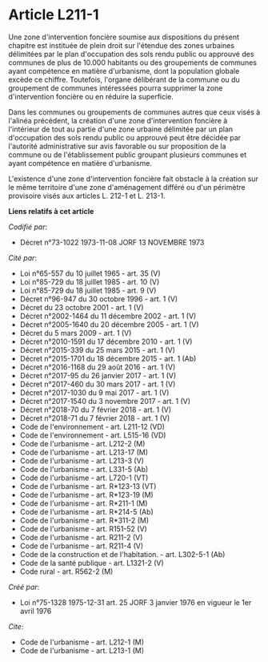 # Article L211-1

Une zone d'intervention foncière  soumise aux dispositions du présent chapitre est instituée de plein droit sur l'étendue des
zones urbaines délimitées par le plan d'occupation des sols rendu public ou approuvé des communes de plus de 10.000 habitants
ou des groupements de communes ayant compétence en matière d'urbanisme,  dont la population globale excède ce chiffre.
Toutefois, l'organe délibérant de la commune ou du groupement de communes intéressées pourra supprimer la zone d'intervention
foncière ou en réduire la superficie.

Dans les communes ou groupements de communes autres que ceux visés à l'alinéa précédent, la création  d'une zone
d'intervention foncière à l'intérieur de tout au partie d'une zone urbaine délimitée par un plan d'occupation des sols rendu
public ou approuvé peut être décidée par l'autorité administrative sur avis favorable ou sur proposition de la commune ou de
l'établissement public groupant plusieurs communes et ayant compétence en matière d'urbanisme.

L'existence d'une zone d'intervention foncière fait obstacle à la création sur le même territoire d'une zone d'aménagement
différé ou d'un périmètre provisoire visés aux articles L. 212-1 et L. 213-1.

**Liens relatifs à cet article**

_Codifié par_:

  - Décret n°73-1022 1973-11-08 JORF 13 NOVEMBRE 1973

_Cité par_:

  - Loi n°65-557 du 10 juillet 1965 - art. 35 (V)
  - Loi n°85-729 du 18 juillet 1985 - art. 10 (V)
  - Loi n°85-729 du 18 juillet 1985 - art. 9 (V)
  - Décret n°96-947 du 30 octobre 1996 - art. 1 (V)
  - Décret du 23 octobre 2001 - art. 1 (V)
  - Décret n°2002-1464 du 11 décembre 2002 - art. 1 (V)
  - Décret n°2005-1640 du 20 décembre 2005 - art. 1 (V)
  - Décret du 5 mars 2009 - art. 1 (V)
  - Décret n°2010-1591 du 17 décembre 2010 - art. 1 (V)
  - Décret n°2015-339 du 25 mars 2015 - art. 1 (V)
  - Décret n°2015-1701 du 18 décembre 2015 - art. 1 (Ab)
  - Décret n°2016-1168 du 29 août 2016 - art. 1 (V)
  - Décret n°2017-95 du 26 janvier 2017 - art. 1 (V)
  - Décret n°2017-460 du 30 mars 2017 - art. 1 (V)
  - Décret n°2017-1030 du 9 mai 2017 - art. 1 (V)
  - Décret n°2017-1540 du 3 novembre 2017 - art. 1 (V)
  - Décret n°2018-70 du 7 février 2018 - art. 1 (V)
  - Décret n°2018-71 du 7 février 2018 - art. 1 (V)
  - Code de l'environnement - art. L211-12 (VD)
  - Code de l'environnement - art. L515-16 (VD)
  - Code de l'urbanisme - art. L212-2 (M)
  - Code de l'urbanisme - art. L213-17 (M)
  - Code de l'urbanisme - art. L213-3 (V)
  - Code de l'urbanisme - art. L331-5 (Ab)
  - Code de l'urbanisme - art. L720-1 (VT)
  - Code de l'urbanisme - art. R*123-13 (VT)
  - Code de l'urbanisme - art. R*123-19 (M)
  - Code de l'urbanisme - art. R*211-1 (M)
  - Code de l'urbanisme - art. R*214-5 (Ab)
  - Code de l'urbanisme - art. R*311-2 (M)
  - Code de l'urbanisme - art. R151-52 (V)
  - Code de l'urbanisme - art. R211-2 (V)
  - Code de l'urbanisme - art. R211-4 (V)
  - Code de la construction et de l'habitation. - art. L302-5-1 (Ab)
  - Code de la santé publique - art. L1321-2 (V)
  - Code rural - art. R562-2 (M)

_Créé par_:

  - Loi n°75-1328 1975-12-31 art. 25 JORF 3 janvier 1976 en vigueur le 1er avril 1976

_Cite_:

  - Code de l'urbanisme - art. L212-1 (M)
  - Code de l'urbanisme - art. L213-1 (M)
